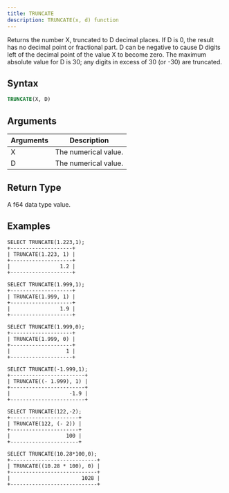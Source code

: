 ```yaml
---
title: TRUNCATE
description: TRUNCATE(x, d) function
---
```


Returns the number X, truncated to D decimal places. If D is 0, the result has no decimal point or fractional part. D can be negative to cause D digits left of the decimal point of the value X to become zero. The maximum absolute value for D is 30; any digits in excess of 30 (or -30) are truncated.

## Syntax

```sql
TRUNCATE(X, D)
```

## Arguments

| Arguments | Description          |
| --------- | -------------------- |
| X         | The numerical value. |
| D         | The numerical value. |

## Return Type

A f64 data type value.

## Examples

```text
SELECT TRUNCATE(1.223,1);
+--------------------+
| TRUNCATE(1.223, 1) |
+--------------------+
|                1.2 |
+--------------------+

SELECT TRUNCATE(1.999,1);
+--------------------+
| TRUNCATE(1.999, 1) |
+--------------------+
|                1.9 |
+--------------------+

SELECT TRUNCATE(1.999,0);
+--------------------+
| TRUNCATE(1.999, 0) |
+--------------------+
|                  1 |
+--------------------+

SELECT TRUNCATE(-1.999,1);
+------------------------+
| TRUNCATE((- 1.999), 1) |
+------------------------+
|                   -1.9 |
+------------------------+

SELECT TRUNCATE(122,-2);
+----------------------+
| TRUNCATE(122, (- 2)) |
+----------------------+
|                  100 |
+----------------------+

SELECT TRUNCATE(10.28*100,0);
+----------------------------+
| TRUNCATE((10.28 * 100), 0) |
+----------------------------+
|                       1028 |
+----------------------------+
```

